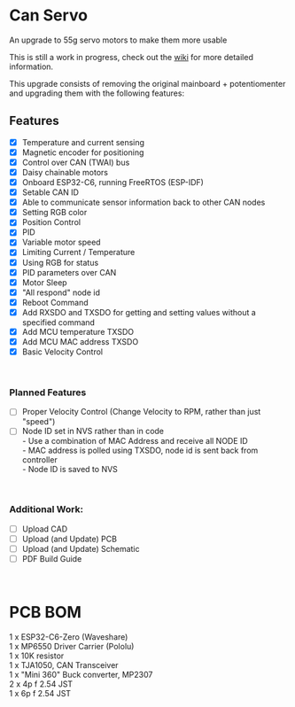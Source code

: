 # Can Servo
An upgrade to 55g servo motors to make them more usable

This is still a work in progress, check out the [wiki](https://github.com/Shane-Wood-TL/CAN_Servo/wiki) for more detailed information.

This upgrade consists of removing the original mainboard + potentiomenter and upgrading them with the following features:
## Features
- [x] Temperature and current sensing
- [x] Magnetic encoder for positioning
- [x] Control over CAN (TWAI) bus
- [x] Daisy chainable motors
- [x] Onboard ESP32-C6, running FreeRTOS (ESP-IDF)
- [x] Setable CAN ID
- [x] Able to communicate sensor information back to other CAN nodes
- [x] Setting RGB color
- [x] Position Control
- [x] PID
- [X] Variable motor speed
- [X] Limiting Current / Temperature
- [X] Using RGB for status
- [X] PID parameters over CAN
- [X] Motor Sleep
- [X] "All respond" node id
- [X] Reboot Command
- [X] Add RXSDO and TXSDO for getting and setting values without a specified command
- [X] Add MCU temperature TXSDO
- [X] Add MCU MAC address TXSDO
- [X] Basic Velocity Control
<br>

### Planned Features
- [ ] Proper Velocity Control (Change Velocity to RPM, rather than just "speed")
- [ ] Node ID set in NVS rather than in code <br>
      - Use a combination of MAC Address and receive all NODE ID <br>
      - MAC address is polled using TXSDO, node id is sent back from controller <br>
      - Node ID is saved to NVS <br>

<br>

### Additional Work:
- [ ] Upload CAD
- [ ] Upload (and Update) PCB
- [ ] Upload (and Update) Schematic
- [ ] PDF Build Guide
<br>

# PCB BOM
1 x ESP32-C6-Zero (Waveshare) <br>
1 x MP6550 Driver Carrier (Pololu)<br>
1 x 10K resistor<br>
1 x TJA1050, CAN Transceiver<br>
1 x "Mini 360" Buck converter, MP2307<br>
2 x 4p f 2.54 JST<br>
1 x 6p f 2.54 JST<br>
